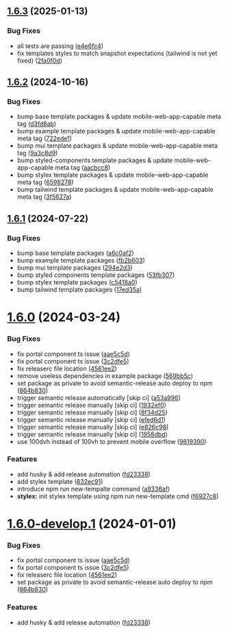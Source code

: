 ## [1.6.3](https://github.com/swiiny/create-nextjs-dapp/compare/v1.6.2...v1.6.3) (2025-01-13)


### Bug Fixes

* all tests are passing ([e4e6fc4](https://github.com/swiiny/create-nextjs-dapp/commit/e4e6fc40f0680f3595f2208a7f59d131347afd2f))
* fix templates styles to match snapshot expectations (tailwind is not yet fixed) ([2fa0f0d](https://github.com/swiiny/create-nextjs-dapp/commit/2fa0f0d4a294258aa2c9a2ce694eba1e621450fd))

## [1.6.2](https://github.com/swiiny/create-nextjs-dapp/compare/v1.6.1...v1.6.2) (2024-10-16)


### Bug Fixes

* bump base template packages & update mobile-web-app-capable meta tag ([d3fd8ab](https://github.com/swiiny/create-nextjs-dapp/commit/d3fd8abf32f13b09e8572b8182011f2c30beac71))
* bump example template packages & update mobile-web-app-capable meta tag ([722ede1](https://github.com/swiiny/create-nextjs-dapp/commit/722ede1f601f4f5a4059c72b467a9fea10577662))
* bump mui template packages & update mobile-web-app-capable meta tag ([9a3c8d9](https://github.com/swiiny/create-nextjs-dapp/commit/9a3c8d998dc5d71ad233e800a56026a690cc1560))
* bump styled-components template packages & update mobile-web-app-capable meta tag ([aacbcc8](https://github.com/swiiny/create-nextjs-dapp/commit/aacbcc83a2287111db9071b1ebcc07cb9c5180c4))
* bump stylex template packages & update mobile-web-app-capable meta tag ([6598278](https://github.com/swiiny/create-nextjs-dapp/commit/65982785b92ac23a8d0fc32917528de5c1dd88ad))
* bump tailwind template packages & update mobile-web-app-capable meta tag ([3f5627a](https://github.com/swiiny/create-nextjs-dapp/commit/3f5627a8747d7fa701c5a92e2227d5584efb1928))

## [1.6.1](https://github.com/swiiny/create-nextjs-dapp/compare/v1.6.0...v1.6.1) (2024-07-22)


### Bug Fixes

* bump base template packages ([a6c0af2](https://github.com/swiiny/create-nextjs-dapp/commit/a6c0af28b1d95aef985a4b3b4c8756684d1681b9))
* bump example template packages ([fb2b603](https://github.com/swiiny/create-nextjs-dapp/commit/fb2b603bad27fd5198c9a91e77d9842c49ade020))
* bump mui template packages ([294e2d3](https://github.com/swiiny/create-nextjs-dapp/commit/294e2d3a61e742e4e9f1cb8d8a2516bd1f6c9067))
* bump styled components template packages ([53fb307](https://github.com/swiiny/create-nextjs-dapp/commit/53fb307b8dcb50b2e49284f8b65565028714bfb9))
* bump stylex template packages ([c5418a0](https://github.com/swiiny/create-nextjs-dapp/commit/c5418a0ecde4cbd1f91f0c35b365696a27a166cd))
* bump tailwind template packages ([17ed35a](https://github.com/swiiny/create-nextjs-dapp/commit/17ed35afc2729812f46d55fb2c3e0dc657595d50))

# [1.6.0](https://github.com/swiiny/create-nextjs-dapp/compare/v1.5.3...v1.6.0) (2024-03-24)


### Bug Fixes

* fix portal component ts issue ([aae5c5d](https://github.com/swiiny/create-nextjs-dapp/commit/aae5c5d40eab00da041b63eafa6cd9b6c1a54926))
* fix portal component ts issue ([3c2dfe5](https://github.com/swiiny/create-nextjs-dapp/commit/3c2dfe57c1be86433bcd6a8715ec79f7ce80f269))
* fix releaserc file location ([4561ee2](https://github.com/swiiny/create-nextjs-dapp/commit/4561ee2802f5e1ec04cf86e408f48ce56755f271))
* remove useless dependencies in example package ([569bb5c](https://github.com/swiiny/create-nextjs-dapp/commit/569bb5cc4c6bdc6d80ab8865d16f48162691b28e))
* set package as private to avoid semantic-release auto deploy to npm ([864b830](https://github.com/swiiny/create-nextjs-dapp/commit/864b8305aae19cbd806451205675865c12894df9))
* trigger semantic release automatically [skip ci] ([a53a996](https://github.com/swiiny/create-nextjs-dapp/commit/a53a996183becc04a0fc4263fa2f476ef5b908bc))
* trigger semantic release manually [skip ci] ([1932ef0](https://github.com/swiiny/create-nextjs-dapp/commit/1932ef07d4c64cd086f110c39eb1fafffae95d80))
* trigger semantic release manually [skip ci] ([8f34d25](https://github.com/swiiny/create-nextjs-dapp/commit/8f34d255ebf6d85a08e4a4a4ca838f8017ac143d))
* trigger semantic release manually [skip ci] ([efed6d1](https://github.com/swiiny/create-nextjs-dapp/commit/efed6d12e67dd843788d9ca1fc132d21ff20e7b0))
* trigger semantic release manually [skip ci] ([e826c98](https://github.com/swiiny/create-nextjs-dapp/commit/e826c985113ca1095e43c54af8052ac0f97ba54d))
* trigger semantic release manually [skip ci] ([1958dbd](https://github.com/swiiny/create-nextjs-dapp/commit/1958dbd9f22fd1876487258db4864b162d990b9d))
* use 100dvh instead of 100vh to prevent mobile overflow ([9819390](https://github.com/swiiny/create-nextjs-dapp/commit/9819390cae7d74556b0c19e8ede57d973078cb1d))


### Features

* add husky & add release automation ([fd23338](https://github.com/swiiny/create-nextjs-dapp/commit/fd233380a6d0428d5ae0e7a6fe24f4a701d64f88))
* add stylex template ([832ec91](https://github.com/swiiny/create-nextjs-dapp/commit/832ec91f0ebd6637ddf50f20f182e8323a75055b))
* introduce npm run new-tempalte command ([a9336af](https://github.com/swiiny/create-nextjs-dapp/commit/a9336af7b7b937f1e3f5a3ec98fd24edbbf0b6ae))
* **stylex:** init stylex template using npm run new-template cmd ([f6927c8](https://github.com/swiiny/create-nextjs-dapp/commit/f6927c8d111cb180e784705986a726cc85c9ee8d))

# [1.6.0-develop.1](https://github.com/swiiny/create-nextjs-dapp/compare/v1.5.3...v1.6.0-develop.1) (2024-01-01)


### Bug Fixes

* fix portal component ts issue ([aae5c5d](https://github.com/swiiny/create-nextjs-dapp/commit/aae5c5d40eab00da041b63eafa6cd9b6c1a54926))
* fix portal component ts issue ([3c2dfe5](https://github.com/swiiny/create-nextjs-dapp/commit/3c2dfe57c1be86433bcd6a8715ec79f7ce80f269))
* fix releaserc file location ([4561ee2](https://github.com/swiiny/create-nextjs-dapp/commit/4561ee2802f5e1ec04cf86e408f48ce56755f271))
* set package as private to avoid semantic-release auto deploy to npm ([864b830](https://github.com/swiiny/create-nextjs-dapp/commit/864b8305aae19cbd806451205675865c12894df9))


### Features

* add husky & add release automation ([fd23338](https://github.com/swiiny/create-nextjs-dapp/commit/fd233380a6d0428d5ae0e7a6fe24f4a701d64f88))

